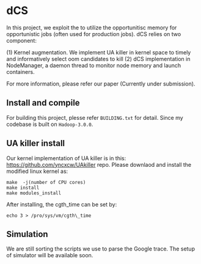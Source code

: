 # dCS

In this project, we exploit the to utilize the opportunitisc memory for opportunistic jobs (often used for production jobs).
dCS relies on two component:

(1) Kernel augmentation. We implement UA killer in kernel space to timely and informatively select oom candidates to kill
(2) dCS implementation in NodeManager, a daemon thread to monitor node memory and launch containers.

For more information, please refer our paper (Currently under submission).

## Install and compile
For building this project, plesse refer `BUILDING.txt` for detail. Since my codebase is built on `Hadoop-3.0.0`. 

## UA killer install
Our kernel implementation of UA killer is in this: https://github.com/yncxcw/UAkiller repo. Please downlaod and install 
the modified linux kernel as:
```
make  -j(number of CPU cores)
make install
make modules_install
```
After installing, the cgth\_time can be set by:
```
echo 3 > /pro/sys/vm/cgth\_time
```
## Simulation
We are still sorting the scripts we use to parse the Google trace. The setup of simulator will be available soon.

